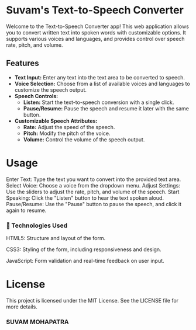# Suvam's Text-to-Speech Converter

Welcome to the Text-to-Speech Converter app! This web application allows you to convert written text into spoken words with customizable options. It supports various voices and languages, and provides control over speech rate, pitch, and volume.

## Features

- **Text Input:** Enter any text into the text area to be converted to speech.
- **Voice Selection:** Choose from a list of available voices and languages to customize the speech output.
- **Speech Controls:**
  - **Listen:** Start the text-to-speech conversion with a single click.
  - **Pause/Resume:** Pause the speech and resume it later with the same button.
- **Customizable Speech Attributes:**
  - **Rate:** Adjust the speed of the speech.
  - **Pitch:** Modify the pitch of the voice.
  - **Volume:** Control the volume of the speech output.

# Usage

Enter Text: Type the text you want to convert into the provided text area.
Select Voice: Choose a voice from the dropdown menu.
Adjust Settings:
Use the sliders to adjust the rate, pitch, and volume of the speech.
Start Speaking: Click the "Listen" button to hear the text spoken aloud.
Pause/Resume: Use the "Pause" button to pause the speech, and click it again to resume.

### 🎨 Technologies Used

HTML5: Structure and layout of the form.

CSS3: Styling of the form, including responsiveness and design.

JavaScript: Form validation and real-time feedback on user input.

# License

This project is licensed under the MIT License. See the LICENSE file for more details.

### SUVAM MOHAPATRA
